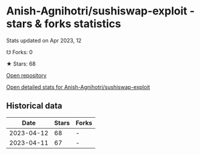 # Anish-Agnihotri/sushiswap-exploit - stars & forks statistics

Stats updated on Apr 2023, 12

☋ Forks: 0

★ Stars: 68

[Open repository](https://github.com/Anish-Agnihotri/sushiswap-exploit)

[Open detailed stats for Anish-Agnihotri/sushiswap-exploit](https://reviewgithub.com/rep/Anish-Agnihotri/sushiswap-exploit)

## Historical data
| Date | Stars | Forks |
|------|-------|-------|
| 2023-04-12 | 68 | - | 
| 2023-04-11 | 67 | - | 

